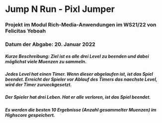 # Jump N Run - Pixl Jumper

### Projekt im Modul Rich-Media-Anwendungen im WS21/22 von Felicitas Yeboah

### Datum der Abgabe:   20. Januar 2022

##### Kurze Beschreibung: Ziel ist es alle drei Level zu beenden und dabei möglichst viele Muenzen zu sammeln.

##### Jedes Level hat einen Timer. Wenn dieser abgelaufen ist, ist das Spiel beendet. Erreicht der Spieler vor Ablauf des Timers das naechste Level, wird der Timer zurueckgesetzt.

##### Der Spieler hat drei Leben. Hat er alle verloren, ist das Spiel beendet.

##### Es werden die besten 10 Ergebnisse (Anzahl gesammelter Muenzen) im Highscore gespeichert.

